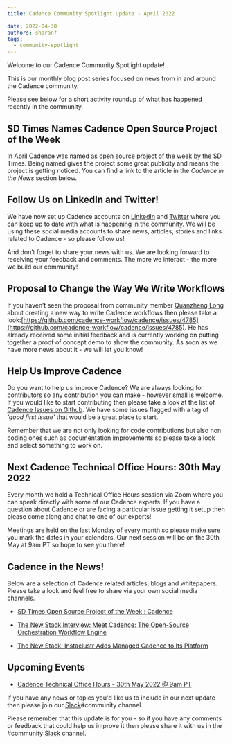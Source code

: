 ```yaml
---
title: Cadence Community Spotlight Update - April 2022

date: 2022-04-30
authors: sharanf
tags:
  - community-spotlight
---
```


Welcome to our Cadence Community Spotlight update!

This is our monthly blog post series focused on news from in and around the Cadence community.

Please see below for a short activity roundup of what has happened recently in the community.

## SD Times Names Cadence Open Source Project of the Week

In April Cadence was named as open source project of the week by the SD Times. Being named gives the project some great publicity and means the project is getting noticed. You can find a link to the article in the *Cadence in the News* section below.

## Follow Us on LinkedIn and Twitter!

We have now set up Cadence accounts on [LinkedIn](https://www.linkedin.com/company/cadenceworkflow/) and [Twitter](https://twitter.com/cadenceworkflow) where you can keep up to date with what is happening in the community. We will be using these social media accounts to share news, articles, stories and links related to Cadence - so please follow us!

And don’t forget to share your news with us. We are looking forward to receiving your feedback and comments. The more we interact - the more we build our community!

<!-- truncate -->

## Proposal to Change the Way We Write Workflows

If you haven’t seen the proposal from community member [Quanzheng Long](https://www.linkedin.com/in/prclqz/) about creating a new way to write Cadence workflows then please take a look:[https://github.com/cadence-workflow/cadence/issues/4785](https://github.com/cadence-workflow/cadence/issues/4785). He has already received some initial feedback and is currently working on putting together a proof of concept demo to show the community. As soon as we have more news about it - we will let you know!


## Help Us Improve Cadence

Do you want to help us improve Cadence? We are always looking for contributors so any contribution you can make - however small is welcome. If you would like to start contributing then please take a look at the list of [Cadence Issues on Github](https://github.com/cadence-workflow/cadence/issues). We have some issues flagged with a tag of *‘good first issue'* that would be a great place to start.

Remember that we are not only looking for code contributions but also non coding ones such as documentation improvements so please take a look and select something to work on.

## Next Cadence Technical Office Hours: 30th May 2022

Every month we hold a Technical Office Hours session via Zoom where you can speak directly with some of our Cadence experts. If you have a question about Cadence or are facing a particular issue getting it setup then please come along and chat  to one of our experts!

Meetings are held on the last Monday of every month so please make sure you mark the dates in your calendars. Our next session will be on the 30th May at 9am PT so hope to see you there!

## Cadence in the News!

Below are a selection of Cadence related articles, blogs and whitepapers. Please take a look and feel free to share via your own social media channels.

- [SD Times Open Source Project of the Week : Cadence](https://sdtimes.com/softwaredev/sd-times-open-source-project-of-the-week-cadence/)

- [The New Stack Interview: Meet Cadence: The Open-Source Orchestration Workflow Engine](https://www.youtube.com/watch?v=-f1m5EI4cRo)

- [The New Stack: Instaclustr Adds Managed Cadence to Its Platform](https://thenewstack.io/instaclustr-adds-managed-cadence-to-its-platform/)

## Upcoming Events

- [Cadence Technical Office Hours - 30th May 2022 @ 9am PT](https://calendar.google.com/calendar/u/0/embed?src=e6r40gp3c2r01054id7e99dlac@group.calendar.google.com&ctz=America/Los_Angeles)


If you have any news or topics you'd like us to include in our next update then please join our [Slack](http://t.uber.com/cadence-slack)#community channel.

Please remember that this update is for you - so if you have any comments or feedback that could help us improve it then please share it with us in the #community [Slack](http://t.uber.com/cadence-slack) channel.
